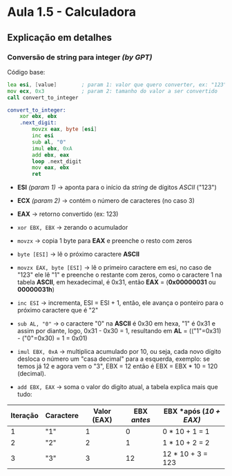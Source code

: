 # Aula 1.5 - Calculadora

## Explicação em detalhes

### Conversão de string para integer *(by GPT)*

Código base:

```.asm
lea esi, [value]        ; param 1: valor que quero converter, ex: "123"
mov ecx, 0x3            ; param 2: tamanho do valor a ser convertido
call convert_to_integer 

convert_to_integer:
    xor ebx, ebx
    .next_digit:
        movzx eax, byte [esi]
        inc esi
        sub al, "0"
        imul ebx, 0xA
        add ebx, eax
        loop .next_digit
        mov eax, ebx
        ret
```

- **ESI** *(param 1)* -> aponta para o início da *string* de dígitos *ASCII* ("123")
- **ECX** *(param 2)* -> contém o número de caracteres (no caso 3)
- **EAX** -> retorno convertido (ex: 123)

- `xor EBX, EBX` -> zerando o acumulador
- `movzx` -> copia 1 byte para **EAX** e preenche o resto com zeros
- `byte [ESI]` -> lê o próximo caractere **ASCII**
- `movzx EAX, byte [ESI]` -> lê o primeiro caractere em esi, no caso de "123" ele lê "1" e preenche o restante com zeros, como o caractere 1 na tabela **ASCII**, em hexadecimal, é 0x31, então **EAX** = (**0x00000031** ou **00000031h**)
- `inc ESI` -> incrementa, ESI = ESI + 1, então, ele avança o ponteiro para o próximo caractere que é "2"
- `sub AL, "0"` -> o caractere "0" na **ASCII** é 0x30 em hexa, "1" é 0x31 e assim por diante, logo, 0x31 - 0x30 = 1, resultando em **AL** = (("1"=0x31) - ("0"=0x30) = 1 = 0x01)
- `imul EBX, 0xA` -> multiplica acumulado por 10, ou seja, cada novo dígito desloca o número um "casa decimal" para a esquerda, exemplo: se temos já 12 e agora vem o "3", EBX = 12 então é EBX = EBX * 10 = 120 (decimal).
- `add EBX, EAX` -> soma o valor do digito atual, a tabela explica mais que tudo:

| Iteração | Caractere | Valor **(EAX)** | **EBX** *antes* | **EBX** *após (*10 + **EAX**)* |
| -------- | --------- | --------------- | --------------- | ------------------------------ |
|    1     |    "1"    |        1        |        0        |         0 * 10 + 1 = 1         |
|    2     |    "2"    |        2        |        1        |         1 * 10 + 2 = 2         |
|    3     |    "3"    |        3        |        12       |         12 * 10 + 3 = 123      |
